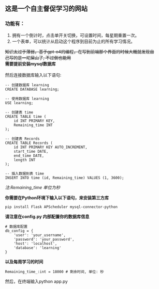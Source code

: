 ## 这是一个自主督促学习的网站
### 功能有：
1. 拥有一个倒计时，点击单开关切换，可设置时间，每星期重置一次。
2. 一个表单，可以统计从启动这个程序到目前为止的所有学习情况。


~~知识太过于薄弱，基于gpt-o4的编程，在写到前端那个界面的时候大概就发现自己写的是一坨屎山了,
不过倒也能用~~<br>
**需要提前安装mysql数据库**<br><br>
然后连接数据库输入以下语句:
```
-- 创建数据库 learning
CREATE DATABASE learning;

-- 使用数据库 learning
USE learning;

-- 创建表 time
CREATE TABLE time (
    id INT PRIMARY KEY,
    Remaining_time INT
);

-- 创建表 Records
CREATE TABLE Records (
    id INT PRIMARY KEY AUTO_INCREMENT,
    start_time DATE,
    end_time DATE,
    length INT
);

-- 插入数据到表 time
INSERT INTO time (id, Remaining_time) VALUES (1, 3600);
```
*注:Remaining_time 单位为秒*

**你需要在Python环境下输入以下语句，来安装第三方库**
```
pip install Flask APScheduler mysql-connector-python
```

**请注意在config.py 内部配置你的数据库信息**
```
# 数据库配置
db_config = {
    'user': 'your_username',
    'password': 'your_password',
    'host': 'localhost',
    'database': 'learning'
}
```
**以及每周学习的时间**
```
Remaining_time_:int = 18000 # 剩余时间, 单位: 秒
```

然后，在终端输入python app.py